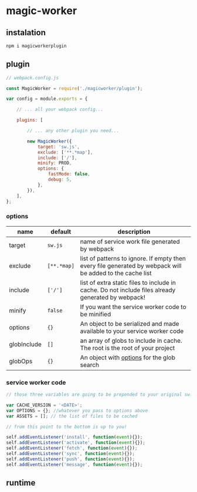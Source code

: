 # magic-worker



## instalation

```bash
npm i magicworkerplugin
```

## plugin

```js
// webpack.config.js

const MagicWorker = require('./magicworker/plugin');

var config = module.exports = {

    // ... all your webpack config...

    plugins: [

        // ... any other plugin you need...

        new MagicWorker({
            target: 'sw.js',
            exclude: ['**.*map'],
            include: ['/'],
            minify: PROD,
            options: {
                fastMode: false,
                debug: 5,
            },
        }),
    ],
};
```

### options

name | default | description
---|---|---
target | `sw.js` | name of service work file generated by webpack
exclude | `[**.*map]` | list of patterns to ignore. If empty then every file generated by webpack will be added to the cache list
include | `['/']` | list of extra static files to include in cache. Do not include files already generated by webpack!
minify | `false` | If you want the service worker code to be minified 
options | `{}` | An object to be serialized and made available to your service worker code
globInclude | `[]` | an array of globs to include in cache. The root is the root of your project
globOps | `{}` | An object with [options](https://www.npmjs.com/package/glob#options) for the glob search 

### service worker code

```js
// those three variables are going to be prepended to your original sw.js by this plugin

var CACHE_VERSION = '<DATE>';
var OPTIONS = {}; //whatever you pass to options above
var ASSETS = []; // the list of files to be cached

// from this point to the bottom is up to you!

self.addEventListener('install', function(event){});
self.addEventListener('activate', function(event){});
self.addEventListener('fetch', function(event){});
self.addEventListener('sync', function(event){});
self.addEventListener('push', function(event){});
self.addEventListener('message', function(event){});
```

## runtime


